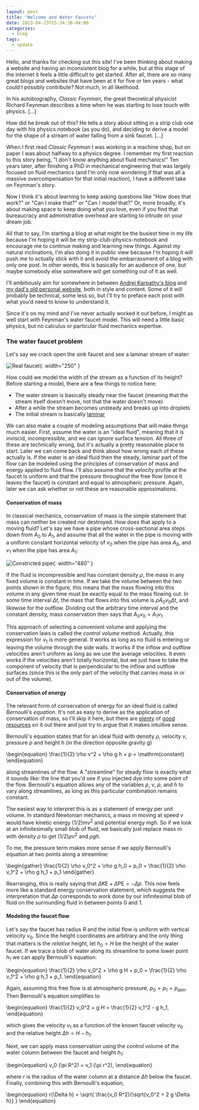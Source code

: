 ```yaml
---
layout: post
title: "Welcome and Water Faucets"
date: 2023-04-23T15:34:30-04:00
categories:
  - blog
tags:
  - update
---
```


Hello, and thanks for checking out this site!  I've been thinking about making a website and having an inconsistent blog for a while, but at this stage of the internet it feels a little difficult to get started.  After all, there are so many great blogs and websites that have been at it for five or ten years - what could I possibly contribute?  Not much, in all likelihood.

In his autobiography, _Classic Feynman_, the great theoretical physicist Richard Feynman describes a time when he was starting to lose touch with physics. [...]

How did he break out of this? He tells a story about sitting in a strip club one day with his physics notebook (as you do), and deciding to derive a model for the shape of a stream of water falling from a sink faucet. [...]

When I first read _Classic Feynman_ I was working in a machine shop, but on paper I was about halfway to a physics degree.  I remember my first reaction to this story being, "I don't know anything about fluid mechanics!"  Ten years later, after finishing a PhD in mechanical engineering that was largely focused on fluid mechanics (and I'm only now wondering if that was all a massive overcompensation for that initial reaction), I have a different take on Feynman's story.

Now I think it's about learning to keep asking questions like "How does that work?" or "Can I make that?" or "Can I model that?"  Or, more broadly, it's about making space to keep doing what you love, even if you find that bureaucracy and administrative overhead are starting to intrude on your dream job.

All that to say, I'm starting a blog at what might be the busiest time in my life because I'm hoping it will be my strip-club-physics-notebook and encourage me to continue making and learning new things.  Against my natural inclinations, I'm also doing it in public view because I'm hoping it will push me to actually stick with it and avoid the embarrassment of a blog with only one post.  In other words, this is basically for an audience of one, but maybe somebody else somewhere will get something out of it as well.

I'll ambitiously aim for somewhere in between [Andrej Karpathy's blog](https://karpathy.github.io/) and [my dad's old personal website](https://people.umass.edu/dac/projects/BrickOven/Instant_BrickOven.htm), both in style and content.  Some of it will probably be technical, some less so, but I'll try to preface each post with what you'd need to know to understand it.

Since it's on my mind and I've never actually worked it out before, I might as well start with Feynman's water faucet model.  This will need a little basic physics, but no calculus or particular fluid mechanics expertise.

 <!-- writing the odd blog post here and there and I guess you have to start somewhere.  I don't have all that strong of a plan for this (or all that much free time), but I'd like to use this as a place to put thoughts or projects that might be of use to others, aren't really suitable for publication, and aren't considered anybody's intellectual property.  I'm probably aiming for a blog somewhere in between [Andrej Karpathy](https://karpathy.github.io/) and [my dad's](https://people.umass.edu/dac/projects/BrickOven/Instant_BrickOven.htm). -->

 

### The water faucet problem

Let's say we crack open the sink faucet and see a laminar stream of water:

![Real faucet](/assets/images/faucet/faucet_photo.jpg){: width="250" }

How could we model the width of the stream as a function of its height?  Before starting a model, there are a few things to notice here:

* The water stream is basically steady near the faucet (meaning that the stream itself doesn't move, not that the water doesn't move)
* After a while the stream becomes unsteady and breaks up into droplets
* The initial stream is basically [laminar](https://www.youtube.com/watch?v=y0WRJtXvpSo)

We can also make a couple of modeling assumptions that will make things much easier.  First, assume the water is an "ideal fluid", meaning that it is inviscid, incompressible, and we can ignore surface tension.  All three of these are technically wrong, but it's actually a pretty reasonable place to start.  Later we can come back and think about how wrong each of these actually is.  If the water is an ideal fluid then the steady, laminar part of the flow can be modeled using the principles of conservation of mass and energy applied to fluid flow.
I'll also assume that the velocity profile at the faucet is uniform and that the pressure throughout the free flow (once it leaves the faucet) is constant and equal to atmospheric pressure.  Again, later we can ask whether or not these are reasonable approximations.


#### Conservation of mass

In classical mechanics, conservation of mass is the simple statement that mass can neither be created nor destroyed.  How does that apply to a moving fluid?  Let's say we have a pipe whose cross-sectional area steps down from $A_0$ to $A_1$, and assume that all the water in the pipe is moving with a uniform constant horizontal velocity of $v_0$ when the pipe has area $A_0$, and $v_1$ when the pipe has area $A_1$:

![Constricted pipe](/assets/images/faucet/continuity.jpeg){: width="480" }

If the fluid is incompressible and has constant density $\rho$, the mass in any fixed volume is constant in time.  If we take the volume between the two points shown in the figure, this means that the mass flowing into this volume in any given time must be exactly equal to the mass flowing out.  In some time interval $\Delta t$, the mass that flows into this volume is $\rho A_0 v_0 \Delta t,$ and likewise for the outflow.  Dividing out the arbitrary time interval and the constant density, mass conservation then says that $A_0 v_0 = A_1 v_1$.

This approach of selecting a convenient volume and applying the conservation laws is called the _control volume_ method.
Actually, this expression for $v_1$ is more general.  It works as long as no fluid is entering or leaving the volume through the side walls.  It works if the inflow and outflow velocities aren't uniform as long as we use the average velocities.  It even works if the velocities aren't totally horizontal, but we just have to take the component of velocity that is perpendicular to the inflow and outflow surfaces (since this is the only part of the velocity that carries mass in or out of the volume).

#### Conservation of energy

The relevant form of conservation of energy for an ideal fluid is called _Bernoulli's equation_.  It's not as easy to derive as the application of conservation of mass, so I'll skip it here, but there are [plenty](https://en.wikipedia.org/wiki/Bernoulli%27s_principle#:~:text=Bernoulli%20equation%20for%20incompressible%20fluids&text=Define%20a%20parcel%20of%20fluid,its%20volume%20m%20%3D%20%CF%81A%20dx.) of [good](https://www.khanacademy.org/science/physics/fluids/fluid-dynamics/a/what-is-bernoullis-equation) [resources](https://www.grc.nasa.gov/www/k-12/airplane/bern.html) on it out there and just try to argue that it makes intuitive sense.

Bernoulli's equation states that for an ideal fluid with density $\rho$, velocity $v$, pressure $p$ and height $h$ (in the direction opposite gravity $g$)

\begin{equation}
\frac{1}{2} \rho v^2 + \rho g h + p = \mathrm{constant}
\end{equation}

along streamlines of the flow.  A "streamline" for steady flow is exactly what it sounds like: the line that you'd see if you injected dye into some point of the flow.
Bernoulli's equation allows any of the variables $\rho$, $v$, $p$, and $h$ to vary along streamlines, as long as this particular combination remains constant.

The easiest way to interpret this is as a statement of energy per unit volume.  In standard Newtonian mechanics, a mass $m$ moving at speed $v$ would have kinetic energy $(1/2) m v^2$ and potential energy $mgh$.  So if we look at an infinitesimally small blob of fluid, we basically just replace mass $m$ with density $\rho$ to get $(1/2) \rho v^2$ and $\rho g h$.

To me, the pressure term makes more sense if we apply Bernoulli's equation at two points along a streamline:

\begin{gather}
\frac{1}{2} \rho v_0^2 + \rho g h_0 + p_0 = \frac{1}{2} \rho v_1^2 + \rho g h_1 + p_1
\end{gather}

Rearranging, this is really saying that $\Delta \mathrm{KE} + \Delta \mathrm{PE} = -\Delta p$.  This now feels more like a standard energy conservation statement, which suggests the interpretation that $\Delta p$ corresponds to _work_ done by our infinitesimal blob of fluid on the surrounding fluid in between points 0 and 1.

#### Modeling the faucet flow

<!-- ADD FIGURE OF FAUCET WITH STREAMLINES -->

<!-- REVERSE THESE TO START WITH CONTINUITY??  -->

Let's say the faucet has radius $R$ and the initial flow is uniform with vertical velocity $v_0$.  Since the height coordinates are arbitrary and the only thing that matters is the _relative_ height, let $h_0=H$  be the height of the water faucet.  If we trace a blob of water along its streamline to some lower point $h_1$ we can apply Bernoulli's equation:

\begin{equation}
\frac{1}{2} \rho v_0^2 + \rho g H + p_0 = \frac{1}{2} \rho v_1^2 + \rho g h_1 + p_1.
\end{equation}

Again, assuming this free flow is at atmospheric pressure, $p_0 = p_1 = p_\mathrm{atm}$.  Then Bernoulli's equation simplifies to

\begin{equation}
\frac{1}{2} v_0^2 + g H = \frac{1}{2} v_1^2 - g h_1,
\end{equation}

which gives the velocity $v_1$ as a function of the known faucet velocity $v_0$ and the relative height $\Delta h = H - h_1$.

Next, we can apply mass conservation using the control volume of the water column between the faucet and height $h_1$:

\begin{equation}
v_0 (\pi R^2) = v_1 (\pi r^2),
\end{equation}

where $r$ is the radius of the water column at a distance $\Delta h$ below the faucet.  Finally, combining this with Bernoulli's equation,

\begin{equation}
r(\Delta h) = \sqrt{ \frac{v_0 R^2}{\sqrt{v_0^2 + 2 g \Delta h}}  }
\end{equation}